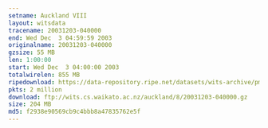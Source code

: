 ```yaml
---
setname: Auckland VIII
layout: witsdata
tracename: 20031203-040000
end: Wed Dec  3 04:59:59 2003
originalname: 20031203-040000
gzsize: 55 MB
len: 1:00:00
start: Wed Dec  3 04:00:00 2003
totalwirelen: 855 MB
ripedownload: https://data-repository.ripe.net/datasets/wits-archive/pma/long/auck/8//20031203-040000.gz
pkts: 2 million
download: ftp://wits.cs.waikato.ac.nz/auckland/8/20031203-040000.gz
size: 204 MB
md5: f2938e90569cb9c4bbb8a47835762e5f
---
```

